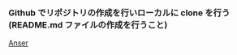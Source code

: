 ### Github でリポジトリの作成を行いローカルに clone を行う (README.md ファイルの作成を行うこと)

[Anser][1]

[1]: https://github.com/ryotogashi/class-material-github/blob/master/answers/answer1.md
